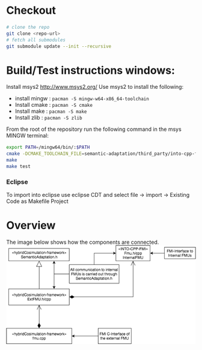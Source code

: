 # Checkout

```bash
# clone the repo
git clone <repo-url>
# fetch all submodules
git submodule update --init --recursive
```

# Build/Test instructions windows:
Install msys2 http://www.msys2.org/
Use msys2 to install the following:
* install mingw : `pacman -S mingw-w64-x86_64-toolchain`  
* Install cmake : `pacman -S cmake`
* Install make : `pacman -S make`
* Install zlib : `pacman -S zlib`

From the root of the repository run the following command in the msys MINGW terminal:
```bash
export PATH=/mingw64/bin/:$PATH
cmake -DCMAKE_TOOLCHAIN_FILE=semantic-adaptation/third_party/into-cpp-fmi/thrird_party/msys-toolchain.cmake .
make
make test
```

### Eclipse
To import into eclipse use eclipse CDT and select
file -> import -> Existing Code as Makefile Project

# Overview
The image below shows how the components are connected.
![C++ Component connections](notes/hybridCosimulation-framework.png)
